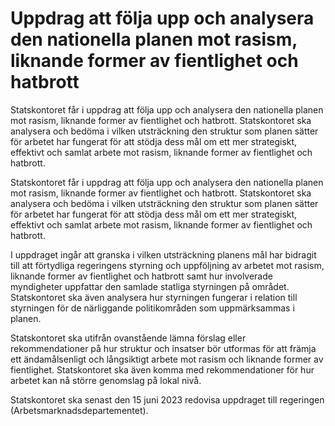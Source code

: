 # Uppdrag att följa upp och analysera den nationella planen mot rasism, liknande former av fientlighet och hatbrott

Statskontoret får i uppdrag att följa upp och analysera den nationella planen mot rasism, liknande former av fientlighet och hatbrott. Statskontoret ska analysera och bedöma i vilken utsträckning den struktur som planen sätter för arbetet har fungerat för att stödja dess mål om ett mer strategiskt, effektivt och samlat arbete mot rasism, liknande former av fientlighet och hatbrott.

Statskontoret får i uppdrag att följa upp och analysera den nationella planen mot rasism, liknande former av fientlighet och hatbrott. Statskontoret ska analysera och bedöma i vilken utsträckning den struktur som planen sätter för arbetet har fungerat för att stödja dess mål om ett mer strategiskt, effektivt och samlat arbete mot rasism, liknande former av fientlighet och hatbrott.

I uppdraget ingår att granska i vilken utsträckning planens mål har bidragit till att förtydliga regeringens styrning och uppföljning av arbetet mot rasism, liknande former av fientlighet och hatbrott samt hur involverade myndigheter uppfattar den samlade statliga styrningen på området. Statskontoret ska även analysera hur styrningen fungerar i relation till styrningen för de närliggande politikområden som uppmärksammas i planen.

Statskontoret ska utifrån ovanstående lämna förslag eller rekommendationer på hur struktur och insatser bör utformas för att främja ett ändamålsenligt och långsiktigt arbete mot rasism och liknande former av fientlighet. Statskontoret ska även komma med rekommendationer för hur arbetet kan nå större genomslag på lokal nivå.

Statskontoret ska senast den 15 juni 2023 redovisa uppdraget till regeringen (Arbetsmarknadsdepartementet).
